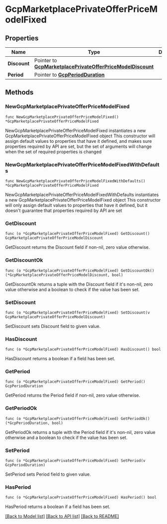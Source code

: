 # GcpMarketplacePrivateOfferPriceModelFixed

## Properties

Name | Type | Description | Notes
------------ | ------------- | ------------- | -------------
**Discount** | Pointer to [**GcpMarketplacePrivateOfferPriceModelDiscount**](GcpMarketplacePrivateOfferPriceModelDiscount.md) |  | [optional] 
**Period** | Pointer to [**GcpPeriodDuration**](GcpPeriodDuration.md) |  | [optional] 

## Methods

### NewGcpMarketplacePrivateOfferPriceModelFixed

`func NewGcpMarketplacePrivateOfferPriceModelFixed() *GcpMarketplacePrivateOfferPriceModelFixed`

NewGcpMarketplacePrivateOfferPriceModelFixed instantiates a new GcpMarketplacePrivateOfferPriceModelFixed object
This constructor will assign default values to properties that have it defined,
and makes sure properties required by API are set, but the set of arguments
will change when the set of required properties is changed

### NewGcpMarketplacePrivateOfferPriceModelFixedWithDefaults

`func NewGcpMarketplacePrivateOfferPriceModelFixedWithDefaults() *GcpMarketplacePrivateOfferPriceModelFixed`

NewGcpMarketplacePrivateOfferPriceModelFixedWithDefaults instantiates a new GcpMarketplacePrivateOfferPriceModelFixed object
This constructor will only assign default values to properties that have it defined,
but it doesn't guarantee that properties required by API are set

### GetDiscount

`func (o *GcpMarketplacePrivateOfferPriceModelFixed) GetDiscount() GcpMarketplacePrivateOfferPriceModelDiscount`

GetDiscount returns the Discount field if non-nil, zero value otherwise.

### GetDiscountOk

`func (o *GcpMarketplacePrivateOfferPriceModelFixed) GetDiscountOk() (*GcpMarketplacePrivateOfferPriceModelDiscount, bool)`

GetDiscountOk returns a tuple with the Discount field if it's non-nil, zero value otherwise
and a boolean to check if the value has been set.

### SetDiscount

`func (o *GcpMarketplacePrivateOfferPriceModelFixed) SetDiscount(v GcpMarketplacePrivateOfferPriceModelDiscount)`

SetDiscount sets Discount field to given value.

### HasDiscount

`func (o *GcpMarketplacePrivateOfferPriceModelFixed) HasDiscount() bool`

HasDiscount returns a boolean if a field has been set.

### GetPeriod

`func (o *GcpMarketplacePrivateOfferPriceModelFixed) GetPeriod() GcpPeriodDuration`

GetPeriod returns the Period field if non-nil, zero value otherwise.

### GetPeriodOk

`func (o *GcpMarketplacePrivateOfferPriceModelFixed) GetPeriodOk() (*GcpPeriodDuration, bool)`

GetPeriodOk returns a tuple with the Period field if it's non-nil, zero value otherwise
and a boolean to check if the value has been set.

### SetPeriod

`func (o *GcpMarketplacePrivateOfferPriceModelFixed) SetPeriod(v GcpPeriodDuration)`

SetPeriod sets Period field to given value.

### HasPeriod

`func (o *GcpMarketplacePrivateOfferPriceModelFixed) HasPeriod() bool`

HasPeriod returns a boolean if a field has been set.


[[Back to Model list]](../README.md#documentation-for-models) [[Back to API list]](../README.md#documentation-for-api-endpoints) [[Back to README]](../README.md)


